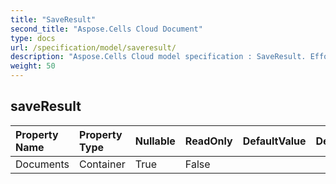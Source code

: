 ```yaml
---
title: "SaveResult"
second_title: "Aspose.Cells Cloud Document"
type: docs
url: /specification/model/saveresult/
description: "Aspose.Cells Cloud model specification : SaveResult. Effortlessly handle Excel and other spreadsheet documents with features like opening, generating, editing, splitting, merging, comparing, and converting."
weight: 50
---
```


## **saveResult**

 

| Property Name | Property Type | Nullable |  ReadOnly | DefaultValue | Description | 
| :- | :- | :- |:- |  :- | :- |
| Documents | Container | True |  False |  |  |  

